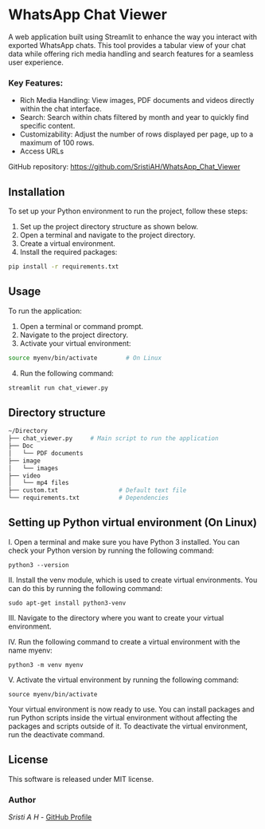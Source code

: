 # WhatsApp Chat Viewer

A web application built using Streamlit to enhance the way you interact with exported WhatsApp chats. This tool provides a tabular view of your chat data while offering rich media handling and search features for a seamless user experience.

### Key Features:

- Rich Media Handling: View images, PDF documents and videos directly within the chat interface.
- Search: Search within chats filtered by month and year to quickly find specific content.
- Customizability: Adjust the number of rows displayed per page, up to a maximum of 100 rows.
- Access URLs

GitHub repository: 
	https://github.com/SristiAH/WhatsApp_Chat_Viewer

## Installation

To set up your Python environment to run the project, follow these steps:

1. Set up the project directory structure as shown below.
2. Open a terminal and navigate to the project directory.
3. Create a virtual environment.
4. Install the required packages:
```bash
pip install -r requirements.txt
```

## Usage

To run the application:

1. Open a terminal or command prompt.
2. Navigate to the project directory.
3. Activate your virtual environment:
```bash
source myenv/bin/activate        # On Linux
``` 
4. Run the following command:
```bash
streamlit run chat_viewer.py
```

## Directory structure

```bash
~/Directory
├── chat_viewer.py     # Main script to run the application 
├── Doc
│   └── PDF documents              
├── image
│   └── images
├── video
│   └── mp4 files             
├── custom.txt	               # Default text file
└── requirements.txt           # Dependencies
```

## Setting up Python virtual environment (On Linux)

I. Open a terminal and make sure you have Python 3 installed. You can check your Python version by running the following command:

	python3 --version

II. Install the venv module, which is used to create virtual environments. You can do this by running the following command:

	sudo apt-get install python3-venv

III. Navigate to the directory where you want to create your virtual environment.

IV. Run the following command to create a virtual environment with the name myenv:

	python3 -m venv myenv

V. Activate the virtual environment by running the following command:

	source myenv/bin/activate

Your virtual environment is now ready to use. You can install packages and run Python scripts inside the virtual environment without affecting the packages and scripts outside of it. To deactivate the virtual environment, run the deactivate command.

## License

This software is released under MIT license.

### Author

*Sristi A H* - [GitHub Profile](https://github.com/SristiAH)

